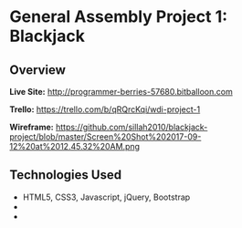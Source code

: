# General Assembly Project 1: Blackjack
## Overview

**Live Site:** <http://programmer-berries-57680.bitballoon.com>

**Trello:** <https://trello.com/b/qRQrcKqi/wdi-project-1>


**Wireframe:** <https://github.com/sillah2010/blackjack-project/blob/master/Screen%20Shot%202017-09-12%20at%2012.45.32%20AM.png>


## Technologies Used
 * HTML5, CSS3, Javascript, jQuery, Bootstrap
 *
 *